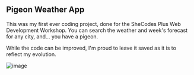 ## Pigeon Weather App
This was my first ever coding project, done for the SheCodes Plus Web Development Workshop. You can search the weather and week's forecast for any city, and... you have a pigeon.

While the code can be improved, I'm proud to leave it saved as it is to reflect my evolution.

![image](https://user-images.githubusercontent.com/110779743/226874297-83875e24-8887-428f-b9aa-fdbb51ca78ad.png)
